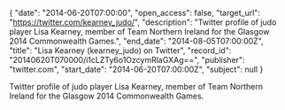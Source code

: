 {
  "date": "2014-06-20T07:00:00", 
  "open_access": false, 
  "target_url": "https://twitter.com/kearney_judo/", 
  "description": "Twitter profile of judo player Lisa Kearney, member of Team Northern Ireland for the Glasgow 2014 Commonwealth Games.", 
  "end_date": "2014-08-05T07:00:00Z", 
  "title": "Lisa Kearney (kearney_judo) on Twitter", 
  "record_id": "20140620T070000/i1cLZTy6o1OzcymRlaGXAg==", 
  "publisher": "twitter.com", 
  "start_date": "2014-06-20T07:00:00Z", 
  "subject": null
}

Twitter profile of judo player Lisa Kearney, member of Team Northern Ireland for the Glasgow 2014 Commonwealth Games.